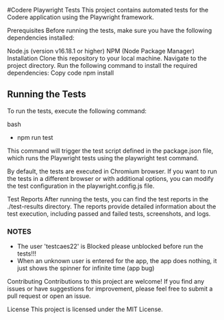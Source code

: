 #Codere Playwright Tests
This project contains automated tests for the Codere application using the Playwright framework.

Prerequisites
Before running the tests, make sure you have the following dependencies installed:

Node.js (version v16.18.1 or higher)
NPM (Node Package Manager)
Installation
Clone this repository to your local machine.
Navigate to the project directory.
Run the following command to install the required dependencies:
Copy code
npm install

## Running the Tests
To run the tests, execute the following command:

bash

* npm run test

This command will trigger the test script defined in the package.json file, which runs the Playwright tests using the playwright test command.

By default, the tests are executed in Chromium browser. If you want to run the tests in a different browser or with additional options, you can modify the test configuration in the playwright.config.js file.

Test Reports
After running the tests, you can find the test reports in the ./test-results directory. The reports provide detailed information about the test execution, including passed and failed tests, screenshots, and logs.

### NOTES 
* The user 'testcaes22' is Blocked please unblocked before run the tests!!! 
* When an unknown user is entered for the app, the app does nothing, it just shows the spinner for infinite time (app bug)

Contributing
Contributions to this project are welcome! If you find any issues or have suggestions for improvement, please feel free to submit a pull request or open an issue.

License
This project is licensed under the MIT License.
